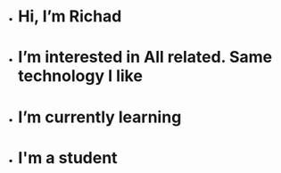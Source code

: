 - # Hi, I’m Richad

- # I’m interested in All related. Same technology I like

- # I’m currently learning

- # I'm a student

<!---
Richadk/Richadk is a ✨ special ✨ repository because its `README.md` (this file) appears on your GitHub profile.
You can click the Preview link to take a look at your changes.
--->

